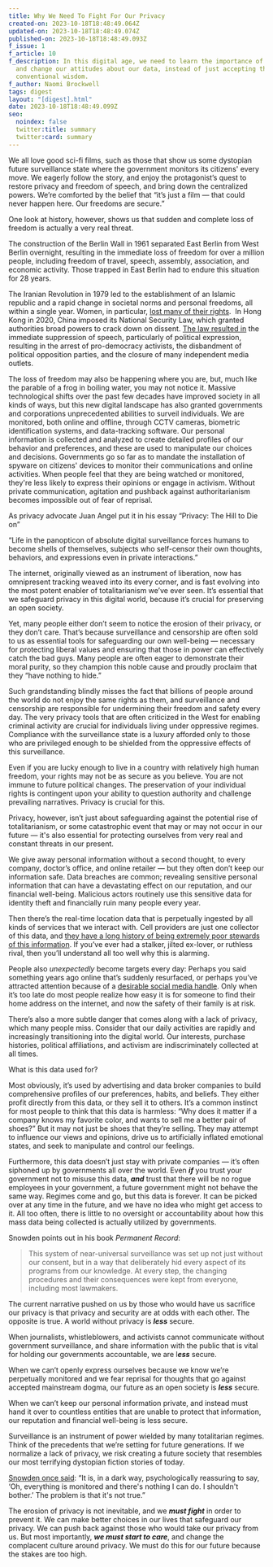 ```yaml
---
title: Why We Need To Fight For Our Privacy
created-on: 2023-10-18T18:48:49.064Z
updated-on: 2023-10-18T18:48:49.074Z
published-on: 2023-10-18T18:48:49.093Z
f_issue: 1
f_article: 10
f_description: In this digital age, we need to learn the importance of privacy
  and change our attitudes about our data, instead of just accepting the
  conventional wisdom.
f_author: Naomi Brockwell
tags: digest
layout: "[digest].html"
date: 2023-10-18T18:48:49.099Z
seo:
  noindex: false
  twitter:title: summary
  twitter:card: summary
---
```

We all love good sci-fi films, such as those that show us some dystopian future surveillance state where the government monitors its citizens' every move. We eagerly follow the story, and enjoy the protagonist’s quest to restore privacy and freedom of speech, and bring down the centralized powers. We’re comforted by the belief that “it’s just a film — that could never happen here. Our freedoms are secure.”



One look at history, however, shows us that sudden and complete loss of freedom is actually a very real threat. 



The construction of the Berlin Wall in 1961 separated East Berlin from West Berlin overnight, resulting in the immediate loss of freedom for over a million people, including freedom of travel, speech, assembly, association, and economic activity. Those trapped in East Berlin had to endure this situation for 28 years. 



The Iranian Revolution in 1979 led to the establishment of an Islamic republic and a rapid change in societal norms and personal freedoms, all within a single year. Women, in particular, [lost many of their rights](https://www.independent.co.uk/news/world/middle-east/iran-woman-hijab-protest-arrest-jailed-prison-shapark-shajarizadeh-headscarf-white-wednesdays-a8439816.html).  In Hong Kong in 2020, China imposed its National Security Law, which granted authorities broad powers to crack down on dissent. [The law resulted in](https://thediplomat.com/2022/06/hong-kong-is-unrecognizable-after-2-years-under-the-national-security-law/) the immediate suppression of speech, particularly of political expression, resulting in the arrest of pro-democracy activists, the disbandment of political opposition parties, and the closure of many independent media outlets.



The loss of freedom may also be happening where you are, but, much like the parable of a frog in boiling water, you may not notice it. Massive technological shifts over the past few decades have improved society in all kinds of ways, but this new digital landscape has also granted governments and corporations unprecedented abilities to surveil individuals. We are monitored, both online and offline, through CCTV cameras, biometric identification systems, and data-tracking software. Our personal information is collected and analyzed to create detailed profiles of our behavior and preferences, and these are used to manipulate our choices and decisions. Governments go so far as to mandate the installation of spyware on citizens' devices to monitor their communications and online activities. When people feel that they are being watched or monitored, they're less likely to express their opinions or engage in activism. Without private communication, agitation and pushback against authoritarianism becomes impossible out of fear of reprisal.



As privacy advocate Juan Angel put it in his essay “Privacy: The Hill to Die on”

“Life in the panopticon of absolute digital surveillance forces humans to become shells of themselves, subjects who self-censor their own thoughts, behaviors, and expressions even in private interactions.” 



The internet, originally viewed as an instrument of liberation, now has omnipresent tracking weaved into its every corner, and is fast evolving into the most potent enabler of totalitarianism we’ve ever seen. It’s essential that we safeguard privacy in this digital world, because it’s crucial for preserving an open society.



Yet, many people either don’t seem to notice the erosion of their privacy, or they don’t care. That’s because surveillance and censorship are often sold to us as essential tools for safeguarding our own well-being — necessary for protecting liberal values and ensuring that those in power can effectively catch the bad guys. Many people are often eager to demonstrate their moral purity, so they champion this noble cause and proudly proclaim that they “have nothing to hide.”



Such grandstanding blindly misses the fact that billions of people around the world do not enjoy the same rights as them, and surveillance and censorship are responsible for undermining their freedom and safety every day. The very privacy tools that are often criticized in the West for enabling criminal activity are crucial for individuals living under oppressive regimes. Compliance with the surveillance state is a luxury afforded only to those who are privileged enough to be shielded from the oppressive effects of this surveillance. 



Even if you are lucky enough to live in a country with relatively high human freedom, your rights may not be as secure as you believe. You are not immune to future political changes. The preservation of your individual rights is contingent upon your ability to question authority and challenge prevailing narratives. Privacy is crucial for this.



Privacy, however, isn’t just about safeguarding against the potential rise of totalitarianism, or some catastrophic event that may or may not occur in our future — it's also essential for protecting ourselves from very real and constant threats in our present. 



We give away personal information without a second thought, to every company, doctor’s office, and online retailer — but they often don’t keep our information safe. Data breaches are common; revealing sensitive personal information that can have a devastating effect on our reputation, and our financial well-being. Malicious actors routinely use this sensitive data for identity theft and financially ruin many people every year. 



Then there’s the real-time location data that is perpetually ingested by all kinds of services that we interact with. Cell providers are just one collector of this data, and [they have a long history of being extremely poor stewards of this information](https://www.theverge.com/2021/8/20/22633853/tmobile-data-breach-imei-sim-fcc). If you’ve ever had a stalker, jilted ex-lover, or ruthless rival, then you’ll understand all too well why this is alarming. 



People also *unexpectedly* become targets every day: Perhaps you said something years ago online that’s suddenly resurfaced, or perhaps you’ve attracted attention because of a [desirable social media handle](https://www.nbcnews.com/news/us-news/tennessee-man-targeted-his-twitter-handle-dies-after-swatting-call-n1274747). Only when it’s too late do most people realize how easy it is for someone to find their home address on the internet, and now the safety of their family is at risk.



There’s also a more subtle danger that comes along with a lack of privacy, which many people miss. Consider that our daily activities are rapidly and increasingly transitioning into the digital world. Our interests, purchase histories, political affiliations, and activism are indiscriminately collected at all times. 



What is this data used for?



Most obviously, it’s used by advertising and data broker companies to build comprehensive profiles of our preferences, habits, and beliefs. They either profit directly from this data, or they sell it to others. It’s a common instinct for most people to think that this data is harmless: “Why does it matter if a company knows my favorite color, and wants to sell me a better pair of shoes?” But it may not just be shoes that they’re selling. They may attempt to influence our views and opinions, drive us to artificially inflated emotional states, and seek to manipulate and control our feelings.



Furthermore, this data doesn’t just stay with private companies — it’s often siphoned up by governments all over the world. Even ***if*** you trust your government not to misuse this data, ***and*** trust that there will be no rogue employees in your government, a future government might not behave the same way. Regimes come and go, but this data is forever. It can be picked over at any time in the future, and we have no idea who might get access to it. All too often, there is little to no oversight or accountability about how this mass data being collected is actually utilized by governments.



Snowden points out in his book *Permanent Record*:

> This system of near-universal surveillance was set up not just without our consent, but in a way that deliberately hid every aspect of its programs from our knowledge. At every step, the changing procedures and their consequences were kept from everyone, including most lawmakers.



The current narrative pushed on us by those who would have us sacrifice our privacy is that privacy and security are at odds with each other. The opposite is true. A world without privacy is ***less*** secure.



When journalists, whistleblowers, and activists cannot communicate without government surveillance, and share information with the public that is vital for holding our governments accountable, we are l***ess*** secure.



When we can’t openly express ourselves because we know we’re perpetually monitored and we fear reprisal for thoughts that go against accepted mainstream dogma, our future as an open society is ***less*** secure.



When we can’t keep our personal information private, and instead must hand it over to countless entities that are unable to protect that information, our reputation and financial well-being is less secure.



Surveillance is an instrument of power wielded by many totalitarian regimes. Think of the precedents that we’re setting for future generations. If we normalize a lack of privacy, we risk creating a future society that resembles our most terrifying dystopian fiction stories of today.



[Snowden once said](https://twitter.com/Snowden/status/1546790812704440322): “It is, in a dark way, psychologically reassuring to say, ‘Oh, everything is monitored and there's nothing I can do. I shouldn't bother.’ The problem is that it's not true.” 



The erosion of privacy is not inevitable, and we ***must fight*** in order to prevent it. We can make better choices in our lives that safeguard our privacy. We can push back against those who would take our privacy from us. But most importantly, ***we must start to care***, and change the complacent culture around privacy. We must do this for our future because the stakes are too high.